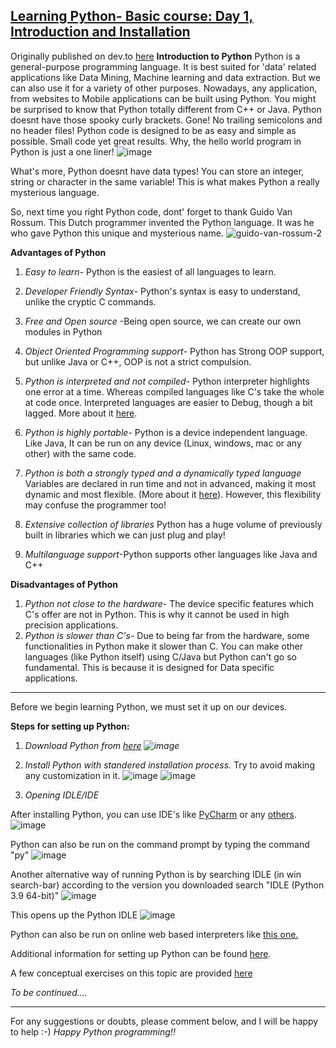[Learning Python- Basic course: Day 1, Introduction and Installation](https://dev.to/aatmaj/learning-python-basic-course-day-1-introduction-and-installation-ee8)
---
Originally published on dev.to [here](https://dev.to/aatmaj/learning-python-basic-course-day-1-introduction-and-installation-ee8)
**Introduction to Python**
Python is a general-purpose programming language. It is best suited for 'data' related  applications like Data Mining, Machine learning and data extraction. But we can also use it for a variety of other purposes. Nowadays, any application, from websites to Mobile applications can be built using Python. 
You might be surprised to know that Python totally different from C++ or Java. Python doesnt have those spooky curly brackets. Gone! No trailing semicolons and no header files! Python code is designed to be as easy and simple as possible. Small code yet great results. Why, the hello world program in Python is just a one liner!
![image](https://dev-to-uploads.s3.amazonaws.com/uploads/articles/auokedxr3wihn9y65784.png) 

What's more, Python doesnt have data types! You can store an integer, string or character in the same variable! This is what makes Python a really mysterious language. 

So, next time you right Python code, dont' forget to thank Guido Van Rossum. This Dutch programmer invented the Python language. It was he who gave Python this unique and mysterious name.
![guido-van-rossum-2](https://dev-to-uploads.s3.amazonaws.com/uploads/articles/cvjcfk5zd8u7jbpnfiwm.jpg)
 

**Advantages of Python**
1) *Easy to learn*- Python is the easiest of all languages to learn.

2) *Developer Friendly Syntax*- Python's syntax is easy to understand, unlike the cryptic C commands.

3) *Free and Open source* -Being open source, we can create our own modules in Python

4) *Object Oriented Programming support*- Python has Strong OOP support, but unlike Java or C++, OOP is not a strict compulsion.

5) *Python is interpreted and not compiled*- Python interpreter highlights one error at a time. Whereas compiled languages like C's take the whole at code once. Interpreted languages are easier to Debug, though a bit lagged. More about it [here](https://www.geeksforgeeks.org/difference-between-compiled-and-interpreted-language/#:~:text=A%20compiled%20language%20is%20a%20programming%20language%20whose%20implementations%20are,program%20into%20machine%2Dlanguage%20instructions.).

6) *Python is highly portable*- Python is a device independent language. Like Java, It can be run on any device (Linux, windows, mac or any other) with the same code.
 
7) *Python is both a strongly typed and a dynamically typed language* Variables are declared in run time and not in advanced, making it most dynamic and most flexible. (More about it [here](https://www.futurelearn.com/info/courses/python-in-hpc/0/steps/65121)). However, this flexibility may confuse the programmer too!

8) *Extensive collection of libraries* Python has a huge volume of previously built in libraries which we can just plug and play!

9) *Multilanguage support*-Python supports other languages like Java and C++

**Disadvantages of Python**
1) *Python not close to the hardware*- The device specific features which C's offer are not in Python. This is why it cannot be used in high precision applications.
2) *Python is slower than C's*- Due to being far from the hardware, some functionalities in Python make it slower than C. You can make other languages (like Python itself) using C/Java but Python can't go so fundamental. This is because it is designed for Data specific applications.

---
Before we begin learning Python, we must set it up on our devices.

**Steps for setting up Python:**

1) *Download Python from [here](https://www.python.org/downloads/)
 ![image](https://dev-to-uploads.s3.amazonaws.com/uploads/articles/152igvqfhthgsqbndf81.png)*
    
2) *Install Python with standered installation process.*
Try to avoid making any customization in it. 
![image](https://dev-to-uploads.s3.amazonaws.com/uploads/articles/44pvb40nm5omyl0ttmqp.png)
![image](https://dev-to-uploads.s3.amazonaws.com/uploads/articles/a9tkvx1wj781l155b8l4.png)
 
3) *Opening IDLE/IDE*

After installing Python, you can use IDE's like [PyCharm](https://www.jetbrains.com/pycharm/) or any [others](https://www.programiz.com/python-programming/ide). ![image](https://dev-to-uploads.s3.amazonaws.com/uploads/articles/q0k1uvb11d1mvftmr9jo.png)
 

Python can also be run on the command prompt by typing the command  
 "py"
![image](https://dev-to-uploads.s3.amazonaws.com/uploads/articles/af4muik7ayqfi7v0vqck.png)

Another alternative way of running Python is by searching IDLE (in win search-bar) according to the version you downloaded
 search "IDLE (Python 3.9 64-bit)"
![image](https://dev-to-uploads.s3.amazonaws.com/uploads/articles/dzdqf8n5lbxaq12a7jbn.png)

This opens up the Python IDLE
![image](https://dev-to-uploads.s3.amazonaws.com/uploads/articles/41gyv2gegsxbi6wiueku.png)

Python can also be run on online web based interpreters like [this one.](https://www.onlinegdb.com/online_python_compiler)


Additional information for setting up Python can be found [here](https://github.com/Aatmaj-Zephyr/Learning-Python/blob/2f66c25d028eb1439b0705c60ba44bd48c00b6bf/Basic/Day%201/python_environment.pdf).

A few conceptual exercises on this topic are provided [here](https://github.com/Aatmaj-Zephyr/Learning-Python/blob/2f66c25d028eb1439b0705c60ba44bd48c00b6bf/Basic/Day%201/Exercises)

*To be continued....*
***
For any suggestions or doubts, please comment below, and I will be happy to help :-)
*Happy Python programming!!*
